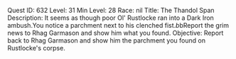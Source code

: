 Quest ID: 632
Level: 31
Min Level: 28
Race: nil
Title: The Thandol Span
Description: It seems as though poor Ol' Rustlocke ran into a Dark Iron ambush.You notice a parchment next to his clenched fist.$b$bReport the grim news to Rhag Garmason and show him what you found.
Objective: Report back to Rhag Garmason and show him the parchment you found on Rustlocke's corpse.
